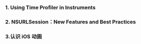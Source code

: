 
### 1. Using Time Profiler in Instruments

### 2. NSURLSession：New Features and Best Practices

### 3.认识 iOS 动画
